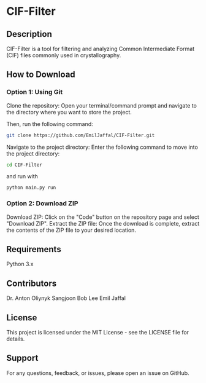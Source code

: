 # CIF-Filter

## Description

CIF-Filter is a tool for filtering and analyzing Common Intermediate Format (CIF) files commonly used in crystallography.

## How to Download

### Option 1: Using Git
Clone the repository: Open your terminal/command prompt and navigate to the directory where you want to store the project. 

Then, run the following command:

```bash
git clone https://github.com/EmilJaffal/CIF-Filter.git
```

Navigate to the project directory: Enter the following command to move into the project directory:

```bash
cd CIF-Filter
```

and run with

```bash
python main.py run
```

### Option 2: Download ZIP
Download ZIP: Click on the "Code" button on the repository page and select "Download ZIP".
Extract the ZIP file: Once the download is complete, extract the contents of the ZIP file to your desired location.

## Requirements
Python 3.x

## Contributors
Dr. Anton Oliynyk 
Sangjoon Bob Lee
Emil Jaffal

## License
This project is licensed under the MIT License - see the LICENSE file for details.

## Support
For any questions, feedback, or issues, please open an issue on GitHub.

